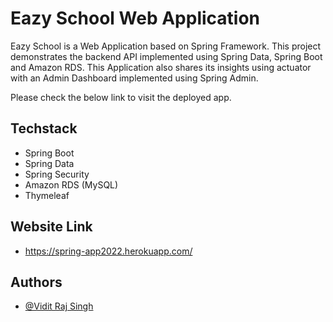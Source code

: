# Eazy School Web Application

Eazy School is a Web Application based on Spring Framework.
This project demonstrates the backend API implemented using Spring Data,
Spring Boot and Amazon RDS.
This Application also shares its insights using actuator 
with an Admin Dashboard implemented using Spring Admin.

Please check the below link to visit the deployed app. 

## Techstack
   - Spring Boot
   - Spring Data
   - Spring Security
   - Amazon RDS (MySQL)
   - Thymeleaf



## Website Link

- https://spring-app2022.herokuapp.com/
## Authors

- [@Vidit Raj Singh](https://www.github.com/viditraj)

